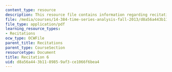 ```yaml
---
content_type: resource
description: This resource file contains information regarding recitation 6.
file: /media/courses/14-384-time-series-analysis-fall-2013/d8a56a443b1189859af3ce1066f6bea4_MIT14_384F13_rec6.pdf
file_type: application/pdf
learning_resource_types:
- Recitations
ocw_type: OCWFile
parent_title: Recitations
parent_type: CourseSection
resourcetype: Document
title: Recitation 6
uid: d8a56a44-3b11-8985-9af3-ce1066f6bea4
---
```

